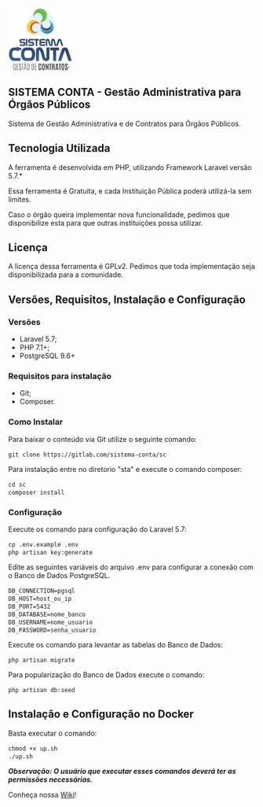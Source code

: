 ![Logo](public/img/logo_mail.png)
## SISTEMA CONTA - Gestão Administrativa para Órgãos Públicos
Sistema de Gestão Administrativa e de Contratos para Órgãos Públicos.

## Tecnologia Utilizada

A ferramenta é desenvolvida em PHP, utilizando  Framework Laravel versão 5.7.*

Essa ferramenta é Gratuita, e cada Instituição Pública poderá utilizá-la sem limites.
 
Caso o órgão queira implementar nova funcionalidade, pedimos que disponibilize esta para que outras instituições possa utilizar.

## Licença

A licença dessa ferramenta é GPLv2. Pedimos que toda implementação seja disponibilizada para a comunidade.

## Versões, Requisitos, Instalação e Configuração

### Versões

- Laravel 5.7;
- PHP 7.1+;
- PostgreSQL 9.6+

### Requisitos para instalação

- Git;
- Composer.

### Como Instalar
Para baixar o conteúdo via Git utilize o seguinte comando:
```
git clone https://gitlab.com/sistema-conta/sc
```

Para instalação entre no diretorio "sta" e execute o comando composer:
```
cd sc
composer install
```

### Configuração

Execute os comando para configuração do Laravel 5.7:
```
cp .env.example .env
php artisan key:generate
```

Edite as seguintes variáveis do arquivo .env para configurar a conexão com o Banco de Dados PostgreSQL.

```
DB_CONNECTION=pgsql
DB_HOST=host_ou_ip
DB_PORT=5432
DB_DATABASE=nome_banco
DB_USERNAME=nome_usuario
DB_PASSWORD=senha_usuario
```
Execute os comando para levantar as tabelas do Banco de Dados:
```
php artisan migrate
```
Para popularização do Banco de Dados execute o comando:
```
php artisan db:seed
```

## Instalação e Configuração no Docker

Basta executar o comando:

```
chmod +x up.sh
./up.sh
```
__*Observação: O usuário que executar esses comandos deverá ter as permissões necessárias.*__

Conheça nossa [Wiki](https://gitlab.com/sistema-conta/sc/wikis/home)!
